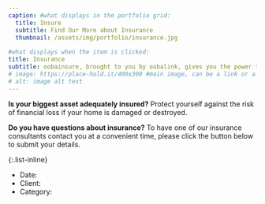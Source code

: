 ```yaml
---
caption: #what displays in the portfolio grid:
  title: Insure
  subtitle: Find Our More about Insurance
  thumbnail: /assets/img/portfolio/insurance.jpg
  
#what displays when the item is clicked:
title: Insurance
subtitle: oobainsure, brought to you by oobalink, gives you the power to protect your home and precious possessions across a full insurance offering by providing tailor-made and comprehensive home-related insurance solutions. oobainsure offers you the expertise and solutions to protect your property, income and belongings. With oobainsure, getting property insurance in South Africa has become simple and efficient. We provide holistic and cost-effective insurance products that cover the home's structure, the home loan debt and the lives of the occupants. Contact us now for more details about insuring property in South Africa.
# image: https://place-hold.it/400x300 #main image, can be a link or a file in assets/img/portfolio
# alt: image alt text
---
```


**Is your biggest asset adequately insured?**
Protect yourself against the risk of financial loss if your home is damaged or destroyed.

**Do you have questions about insurance?**
To have one of our insurance consultants contact you at a convenient time, 
please click the button below to submit your details.

{:.list-inline} 
- Date: 
- Client: 
- Category: 

